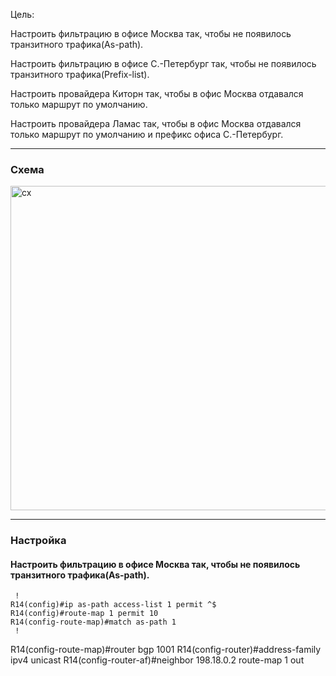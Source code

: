 Цель: 

Настроить фильтрацию в офисе Москва так, чтобы не появилось транзитного трафика(As-path).

Настроить фильтрацию в офисе С.-Петербург так, чтобы не появилось транзитного трафика(Prefix-list).

Настроить провайдера Киторн так, чтобы в офис Москва отдавался только маршрут по умолчанию.

Настроить провайдера Ламас так, чтобы в офис Москва отдавался только маршрут по умолчанию и префикс офиса С.-Петербург.

---
### Схема

<img width="1413" height="519" alt="сх" src="https://github.com/user-attachments/assets/0c0c08e1-95b2-4f25-82a0-b1b48048179e" />

---
### Настройка 


#### Настроить фильтрацию в офисе Москва так, чтобы не появилось транзитного трафика(As-path).


     !
	R14(config)#ip as-path access-list 1 permit ^$
	R14(config)#route-map 1 permit 10
	R14(config-route-map)#match as-path 1
	 !


R14(config-route-map)#router bgp 1001
R14(config-router)#address-family ipv4 unicast
R14(config-router-af)#neighbor 198.18.0.2 route-map 1 out
